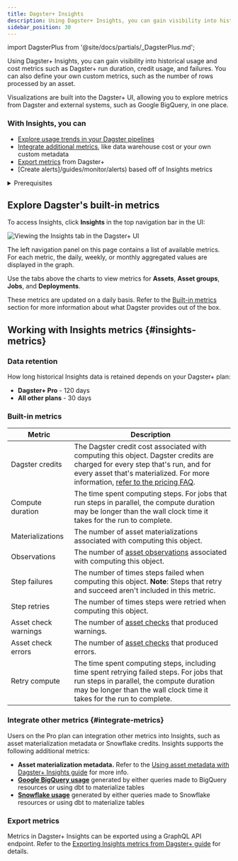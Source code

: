 ```yaml
---
title: Dagster+ Insights
description: Using Dagster+ Insights, you can gain visibility into historical usage and cost metrics such as Dagster+ run duration, credit usage, and failures, and define your own custom metrics, such as the number of rows processed by an asset.
sidebar_position: 30
---
```


import DagsterPlus from '@site/docs/partials/\_DagsterPlus.md';

<DagsterPlus />

Using Dagster+ Insights, you can gain visibility into historical usage and cost metrics such as Dagster+ run duration, credit usage, and failures. You can also define your own custom metrics, such as the number of rows processed by an asset.

Visualizations are built into the Dagster+ UI, allowing you to explore metrics from Dagster and external systems, such as Google BigQuery, in one place.

### With Insights, you can

- [Explore usage trends in your Dagster pipelines](#explore-dagsters-built-in-metrics)
- [Integrate additional metrics](#integrate-metrics), like data warehouse cost or your own custom metadata
- [Export metrics](#export-metrics) from Dagster+
- [Create alerts]/guides/monitor/alerts) based off of Insights metrics

<details>
  <summary>Prerequisites</summary>

To use Insights, you'll need a Dagster+ account.

</details>

## Explore Dagster's built-in metrics

To access Insights, click **Insights** in the top navigation bar in the UI:

![Viewing the Insights tab in the Dagster+ UI](/images/dagster-plus/features/insights/insights-tab.png)

The left navigation panel on this page contains a list of available metrics. For each metric, the daily, weekly, or monthly aggregated values are displayed in the graph.

Use the tabs above the charts to view metrics for **Assets**, **Asset groups**, **Jobs**, and **Deployments**.

These metrics are updated on a daily basis. Refer to the [Built-in metrics](#built-in-metrics) section for more information about what Dagster provides out of the box.

## Working with Insights metrics \{#insights-metrics}

### Data retention

How long historical Insights data is retained depends on your Dagster+ plan:

- **Dagster+ Pro** - 120 days
- **All other plans** - 30 days

### Built-in metrics

| Metric               | Description                                                                                                                                                                                                                                      |
| -------------------- | ------------------------------------------------------------------------------------------------------------------------------------------------------------------------------------------------------------------------------------------------ |
| Dagster credits      | The Dagster credit cost associated with computing this object. Dagster credits are charged for every step that's run, and for every asset that's materialized. For more information, [refer to the pricing FAQ](https://dagster.io/pricing#faq). |
| Compute duration     | The time spent computing steps. For jobs that run steps in parallel, the compute duration may be longer than the wall clock time it takes for the run to complete.                                                                               |
| Materializations     | The number of asset materializations associated with computing this object.                                                                                                                                                                      |
| Observations         | The number of [asset observations](/guides/build/assets/metadata-and-tags/asset-observations) associated with computing this object.                                                                                                             |
| Step failures        | The number of times steps failed when computing this object. **Note**: Steps that retry and succeed aren't included in this metric.                                                                                                              |
| Step retries         | The number of times steps were retried when computing this object.                                                                                                                                                                               |
| Asset check warnings | The number of [asset checks](/guides/test/asset-checks) that produced warnings.                                                                                                                                                                  |
| Asset check errors   | The number of [asset checks](/guides/test/asset-checks) that produced errors.                                                                                                                                                                    |
| Retry compute        | The time spent computing steps, including time spent retrying failed steps. For jobs that run steps in parallel, the compute duration may be longer than the wall clock time it takes for the run to complete.                                   |

### Integrate other metrics \{#integrate-metrics}

Users on the Pro plan can integration other metrics into Insights, such as asset materialization metadata or Snowflake credits. Insights supports the following additional metrics:

- **Asset materialization metadata.** Refer to the [Using asset metadata with Dagster+ Insights guide](/guides/monitor/insights/asset-metadata) for more info.
- [**Google BigQuery usage**](/guides/monitor/insights/google-bigquery) generated by either queries made to BigQuery resources or using dbt to materialize tables
- [**Snowflake usage**](/guides/monitor/insights/snowflake) generated by either queries made to Snowflake resources or using dbt to materialize tables

### Export metrics

Metrics in Dagster+ Insights can be exported using a GraphQL API endpoint. Refer to the [Exporting Insights metrics from Dagster+ guide](/guides/monitor/insights/export-metrics) for details.
